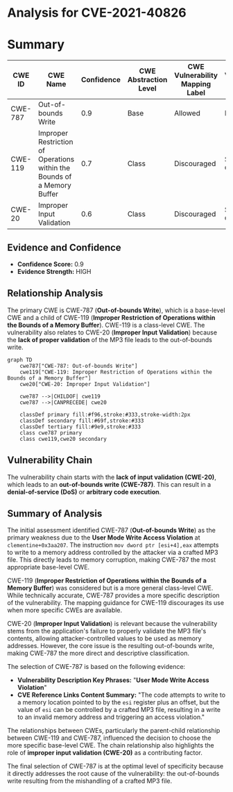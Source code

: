 # Analysis for CVE-2021-40826

# Summary
| CWE ID | CWE Name | Confidence | CWE Abstraction Level | CWE Vulnerability Mapping Label | CWE-Vulnerability Mapping Notes |
|---|---|---|---|---|---|
| CWE-787 | Out-of-bounds Write | 0.9 | Base | Allowed | Primary CWE |
| CWE-119 | Improper Restriction of Operations within the Bounds of a Memory Buffer | 0.7 | Class | Discouraged | Secondary Candidate |
| CWE-20 | Improper Input Validation | 0.6 | Class | Discouraged | Secondary Candidate |

## Evidence and Confidence

*   **Confidence Score:** 0.9
*   **Evidence Strength:** HIGH

## Relationship Analysis
The primary CWE is CWE-787 (**Out-of-bounds Write**), which is a base-level CWE and a child of CWE-119 (**Improper Restriction of Operations within the Bounds of a Memory Buffer**). CWE-119 is a class-level CWE. The vulnerability also relates to CWE-20 (**Improper Input Validation**) because the **lack of proper validation** of the MP3 file leads to the out-of-bounds write.

```mermaid
graph TD
    cwe787["CWE-787: Out-of-bounds Write"]
    cwe119["CWE-119: Improper Restriction of Operations within the Bounds of a Memory Buffer"]
    cwe20["CWE-20: Improper Input Validation"]

    cwe787 -->|CHILDOF| cwe119
    cwe787 -->|CANPRECEDE| cwe20

    classDef primary fill:#f96,stroke:#333,stroke-width:2px
    classDef secondary fill:#69f,stroke:#333
    classDef tertiary fill:#9e9,stroke:#333
    class cwe787 primary
    class cwe119,cwe20 secondary
```

## Vulnerability Chain
The vulnerability chain starts with the **lack of input validation (CWE-20)**, which leads to an **out-of-bounds write (CWE-787)**. This can result in a **denial-of-service (DoS)** or **arbitrary code execution**.

## Summary of Analysis
The initial assessment identified CWE-787 (**Out-of-bounds Write**) as the primary weakness due to the **User Mode Write Access Violation** at `clementine+0x3aa207`. The instruction `mov dword ptr [esi+4],eax` attempts to write to a memory address controlled by the attacker via a crafted MP3 file. This directly leads to memory corruption, making CWE-787 the most appropriate base-level CWE.

CWE-119 (**Improper Restriction of Operations within the Bounds of a Memory Buffer**) was considered but is a more general class-level CWE. While technically accurate, CWE-787 provides a more specific description of the vulnerability. The mapping guidance for CWE-119 discourages its use when more specific CWEs are available.

CWE-20 (**Improper Input Validation**) is relevant because the vulnerability stems from the application's failure to properly validate the MP3 file's contents, allowing attacker-controlled values to be used as memory addresses. However, the core issue is the resulting out-of-bounds write, making CWE-787 the more direct and descriptive classification.

The selection of CWE-787 is based on the following evidence:

*   **Vulnerability Description Key Phrases:** "**User Mode Write Access Violation**"
*   **CVE Reference Links Content Summary:** "The code attempts to write to a memory location pointed to by the `esi` register plus an offset, but the value of `esi` can be controlled by a crafted MP3 file, resulting in a write to an invalid memory address and triggering an access violation."

The relationships between CWEs, particularly the parent-child relationship between CWE-119 and CWE-787, influenced the decision to choose the more specific base-level CWE. The chain relationship also highlights the role of **improper input validation (CWE-20)** as a contributing factor.

The final selection of CWE-787 is at the optimal level of specificity because it directly addresses the root cause of the vulnerability: the out-of-bounds write resulting from the mishandling of a crafted MP3 file.